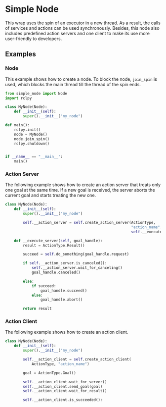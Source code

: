 # Simple Node

This wrap uses the spin of an executor in a new thread. As a result, the calls of services and actions can be used synchronously. Besides, this node also includes predefined action servers and one client to make its use more user-friendly to developers.

## Examples

### Node

This example shows how to create a node. To block the node, `join_spin` is used, which blocks the main thread till the thread of the spin ends.

```python
from simple_node import Node
import rclpy

class MyNode(Node):
    def __init__(self):
        super().__init__("my_node")

def main():
    rclpy.init()
    node = MyNode()
    node.join_spin()
    rclpy.shutdown()


if __name__ == "__main__":
    main()

```

### Action Server

The following example shows how to create an action server that treats only one goal at the same time. If a new goal is received, the server aborts the current goal and starts treating the new one.

```python
class MyNode(Node):
    def __init__(self):
        super().__init__("my_node")

        self.__action_server = self.create_action_server(ActionType,
                                                         "action_name",
                                                         self.__execute_cb)

    def __execute_server(self, goal_handle):
        result = ActionType.Result()

        succeed = self.do_something(goal_handle.request)

        if self.__action_server.is_canceled():
            self.__action_server.wait_for_canceling()
            goal_handle.canceled()

        else:
            if succeed:
                goal_handle.succeed()
            else:
                goal_handle.abort()

        return result
```

### Action Client

The following example shows how to create an action client.

```python
class MyNode(Node):
    def __init__(self):
        super().__init__("my_node")

        self.__action_client = self.create_action_client(
            ActionType, "action_name")

        goal = ActionType.Goal()

        self.__action_client.wait_for_server()
        self.__action_client.send_goal(goal)
        self.__action_client.wait_for_result()

        self.__action_client.is_succeeded():
```
